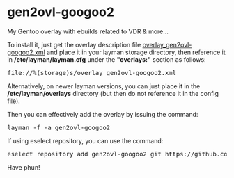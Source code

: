 gen2ovl-googoo2
===============

My Gentoo overlay with ebuilds related to VDR &amp; more...


To install it, just get the overlay description file [overlay_gen2ovl-googoo2.xml](https://github.com/lucianm/gen2ovl-googoo2/raw/master/overlay_gen2ovl-googoo2.xml) and place it in your layman storage directory, then reference it in <b>/etc/layman/layman.cfg</b> under the <b>"overlays:"</b> section as follows:

<pre>file://%(storage)s/overlay_gen2ovl-googoo2.xml</pre>

Alternatively, on newer layman versions, you can just place it in the <b>/etc/layman/overlays</b> directory (but then do not reference it in the config file).

Then you can effectively add the overlay by issuing the command:

<pre>layman -f -a gen2ovl-googoo2</pre>

If using eselect repository, you can use the command:

<pre>eselect repository add gen2ovl-googoo2 git https://github.com/lucianm/gen2ovl-googoo2.git</pre>

Have phun!

